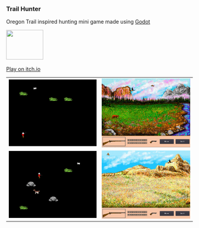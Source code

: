 ### Trail Hunter


Oregon Trail inspired hunting mini game made using [Godot](https://godotengine.org/)

<img src="https://img.itch.zone/aW1nLzEwODA0MzUwLnBuZw==/315x250%23c/io2RKC.png" width="100" height="80">

[Play on itch.io](https://itch.io/embed-upload/7021556?color=333333)

|||
|:--|--:|
| ![image alt <](/Images/Preview1.png?raw=true "Preview 1") |  ![image alt >](/Images/Preview3.png?raw=true "Preview 3") |
| ![image alt <](/Images/Preview2.png?raw=true "Preview 2") |  ![image alt >](/Images/Preview4.png?raw=true "Preview 4") |
